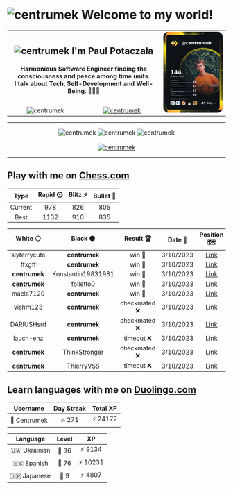<h1>
  <img
    src="https://emojis.slackmojis.com/emojis/images/1531849430/4246/blob-sunglasses.gif"
    width="30"
    alt="centrumek"
  />
  Welcome to my world!
</h1>

<table>
  <tbody>
    <tr>
      <td align="center" width="70%" colspan="2">
        <h2>
          <img
            src="https://raw.githubusercontent.com/MartinHeinz/MartinHeinz/master/wave.gif"
            width="30px"
            alt="centrumek"
          />
          I'm Paul Potaczała
        </h2>
        <h4>
          Harmonious Software Engineer finding the consciousness and peace among time units.
          <br/>
          I talk about Tech, Self-Development and Well-Being. 🌿🧘🚀
        </h4>
      </td>
      <td width="30%" rowspan="2">
        <a href="https://app.daily.dev/centrumek">
          <img
            src="./devcard.png"
            alt="centrumek"
          />
        </a>
      </td>
    </tr>
    <tr align="center">
      <td>
        <img
          src="https://komarev.com/ghpvc/?username=centrumek&label=visitors&color=0e75b6&style=flat"
          alt="centrumek"
        >
      </td>
      <td>
        <a href="https://stackoverflow.com/users/14496012/centrumek">
          <img
            src="https://stackoverflow.com/users/flair/14496012.png?theme=dark"
            alt="centrumek"
          >
        </a>
      </td>
    </tr>
  </tbody>
</table>

---
<div align="center">
  <img 
    src="https://github-readme-stats.vercel.app/api?username=centrumek&show_icons=true&count_private=true&theme=dark&hide_border=true&hide=issues,contribs&bg_color=00000000"
    alt="centrumek"
  />
  <img
    src="https://github-readme-stats.vercel.app/api/top-langs/?username=centrumek&layout=compact&hide_border=true&theme=dark&bg_color=00000000&langs_count=6&exclude_repo=air-statistic-app"
    alt="centrumek"
  />
  <img 
    src="https://github-readme-streak-stats.herokuapp.com?user=centrumek&theme=dark&hide_border=true&background=FFFFFF00"
    alt="centrumek"
  />
  <br/>
  <br/>
  <a href="https://www.buymeacoffee.com/centrumek">
    <img
      src="https://cdn.buymeacoffee.com/buttons/v2/default-orange.png"
      height="50"
      width="210"
      alt="centrumek"
    />
  </a>
</div>

---

## Play with me on [Chess.com](https://www.chess.com/member/centrumek)

<div align="center">
<!--START_SECTION:chessStats-->
<!-- Automatically generated with https://github.com/Balastrong/chess-stats-action -->

| Type | Rapid ⏲️ | Blitz ⚡ | Bullet 🔫 |
|:---:|:---:|:---:|:---:|
| Current | 978 | 826 | 805 |
| Best | 1132 | 910 | 835 |

| White ⚪ | Black ⚫ | Result 🏆 | Date 📅 | Position 🗺️ | Type 🕕 |
|:---:|:---:|:---:|:---:|:---:|:---:|
| slyterrycute | **centrumek** | win 🥇 | 3/10/2023 | <a href="http://www.ee.unb.ca/cgi-bin/tervo/fen.pl?select=8/1R4pp/2r1k3/4p3/2P1Pn2/1P2K2P/1B6/8 w - -">Link</a> | Blitz |
| ffxgff | **centrumek** | win 🥇 | 3/10/2023 | <a href="http://www.ee.unb.ca/cgi-bin/tervo/fen.pl?select=r1b1k2r/ppp2p1p/2n1p3/3p4/3Pn1QN/2PBP1P1/PP1q2P1/R2K3R w kq -">Link</a> | Blitz |
| **centrumek** | Konstantin19831981 | win 🥇 | 3/10/2023 | <a href="http://www.ee.unb.ca/cgi-bin/tervo/fen.pl?select=2R5/4Bpk1/4p1p1/1b2P1P1/4p3/r3P3/3K1P2/8 b - -">Link</a> | Blitz |
| **centrumek** | folletto0 | win 🥇 | 3/10/2023 | <a href="http://www.ee.unb.ca/cgi-bin/tervo/fen.pl?select=r3kbr1/pp1Q3p/2p1pq2/4N2P/1P2nP2/P7/8/1RB1K2R b Kq -">Link</a> | Rapid |
| maela7120 | **centrumek** | win 🥇 | 3/10/2023 | <a href="http://www.ee.unb.ca/cgi-bin/tervo/fen.pl?select=rk3b1r/1p6/p1ppQ2p/3N4/8/1P1KP3/P1PP2q1/8 w - -">Link</a> | Bullet |
| vishm123 | **centrumek** | checkmated ❌ | 3/10/2023 | <a href="http://www.ee.unb.ca/cgi-bin/tervo/fen.pl?select=3R3Q/5p1k/6p1/1N2p2p/4P3/P3b3/1PP3PP/1K6 b - -">Link</a> | Bullet |
| DARIUSHsrd | **centrumek** | checkmated ❌ | 3/10/2023 | <a href="http://www.ee.unb.ca/cgi-bin/tervo/fen.pl?select=rk1R1b1r/ppp3pp/5n2/4nQ2/8/8/PP3PPP/RNB3K1 b - -">Link</a> | Bullet |
| lauch-enz | **centrumek** | timeout ❌ | 3/10/2023 | <a href="http://www.ee.unb.ca/cgi-bin/tervo/fen.pl?select=4r3/8/1pk5/1Rp2PKR/2P3P1/1P5P/1P6/4r3 b - -">Link</a> | Bullet |
| **centrumek** | ThinkStronger | checkmated ❌ | 3/10/2023 | <a href="http://www.ee.unb.ca/cgi-bin/tervo/fen.pl?select=rnb1k2r/pp1p1ppp/4p2n/1Bb5/4P3/2N5/PPP2qPP/R1BQK1NR w KQkq -">Link</a> | Bullet |
| **centrumek** | ThierryVSS | timeout ❌ | 3/10/2023 | <a href="http://www.ee.unb.ca/cgi-bin/tervo/fen.pl?select=3r4/2R5/7P/3k4/8/2p5/5P2/5K2 w - -">Link</a> | Bullet |

<!--END_SECTION:chessStats-->
</div>

## Learn languages with me on [Duolingo.com](https://www.duolingo.com/profile/Centrumek)

<div align="center">
<!--START_SECTION:duolingoStats-->
<!-- Automatically generated with https://github.com/centrumek/duolingo-readme-stats-->

| Username | Day Streak | Total XP |
|:---:|:---:|:---:|
| 👤 Centrumek | 🔥 271 | ⚡ 24172 |

| Language | Level | XP |
|:---:|:---:|:---:|
| 🇺🇦 Ukrainian | 👑 36 | ⚡ 9134 |
| 🇪🇸 Spanish | 👑 76 | ⚡ 10231 |
| 🇯🇵 Japanese | 👑 9 | ⚡ 4807 |

<!--END_SECTION:duolingoStats-->
</div>
<!--
**centrumek/centrumek** is a ✨ _special_ ✨ repository because its `README.md` (this file) appears on your GitHub profile.

Here are some ideas to get you started:

- 🔭 I’m currently working on ...
- 🌱 I’m currently learning ...
- 👯 I’m looking to collaborate on ...
- 🤔 I’m looking for help with ...
- 💬 Ask me about ...
- 📫 How to reach me: ...
- 😄 Pronouns: ...
- ⚡ Fun fact: ...
-->
